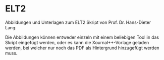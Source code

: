 # ELT2
Abbildungen und Unterlagen zum ELT2 Skript von Prof. Dr. Hans-Dieter Lang

Die Abbildungen können entweder einzeln mit einem beliebigen Tool in das Skript eingefügt werden, oder es kann die Xournal++-Vorlage geladen werden, bei welcher nur noch das PDF als Hintergrund hinzugefügt werden muss.
